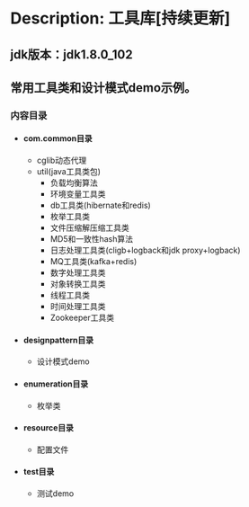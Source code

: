 # Description: 工具库[持续更新]

## jdk版本：jdk1.8.0_102

## 常用工具类和设计模式demo示例。

### 内容目录

* #### com.common目录 ####
	* cglib动态代理
	* util(java工具类包)
		* 负载均衡算法
		* 环境变量工具类
		* db工具类(hibernate和redis)
		* 枚举工具类
		* 文件压缩解压缩工具类
		* MD5和一致性hash算法
		* 日志处理工具类(cligb+logback和jdk proxy+logback)
		* MQ工具类(kafka+redis)
		* 数字处理工具类
		* 对象转换工具类
		* 线程工具类
		* 时间处理工具类
		* Zookeeper工具类

* #### designpattern目录 ####
	* 设计模式demo

* #### enumeration目录 ####
	* 枚举类

* #### resource目录 ####
	* 配置文件

* #### test目录 ####
	* 测试demo

